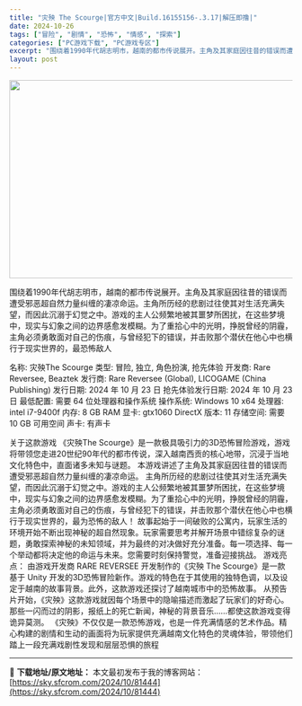 ```yaml
---
title: "灾殃 The Scourge|官方中文|Build.16155156-.3.17|解压即撸|"
date: 2024-10-26
tags: ["冒险", "剧情", "恐怖", "情感", "探索"]
categories: ["PC游戏下载", "PC游戏专区"]
excerpt: "围绕着1990年代胡志明市，越南的都市传说展开。主角及其家庭因往昔的错误而遭受邪恶超自然力量纠缠的凄凉命运。主角所历经的悲剧过往使其对生活充满失望，而因此沉溺于幻觉之中。游戏的主人公频繁地被其噩梦所困扰，在这些梦境中，现实与幻象之间的边界感愈发模糊。为了重拾心中的光明，挣脱曾经的阴霾，主角必须勇敢面&hellip;"
layout: post
---
```


<img class="aligncenter size-full wp-image-81450" src="https://sky.sfcrom.com/wp-content/uploads/2024/10/2024102615140215.webp" alt="" width="616" height="353" />

围绕着1990年代胡志明市，越南的都市传说展开。主角及其家庭因往昔的错误而遭受邪恶超自然力量纠缠的凄凉命运。主角所历经的悲剧过往使其对生活充满失望，而因此沉溺于幻觉之中。游戏的主人公频繁地被其噩梦所困扰，在这些梦境中，现实与幻象之间的边界感愈发模糊。为了重拾心中的光明，挣脱曾经的阴霾，主角必须勇敢面对自己的伤痕，与曾经犯下的错误，并击败那个潜伏在他心中也横行于现实世界的，最恐怖敌人

名称: 灾殃The Scourge
类型: 冒险, 独立, 角色扮演, 抢先体验
开发商: Rare Reversee, Beaztek
发行商: Rare Reversee (Global), LICOGAME (China Publishing)
发行日期: 2024 年 10 月 23 日
抢先体验发行日期: 2024 年 10 月 23 日
最低配置:
需要 64 位处理器和操作系统
操作系统: Windows 10 x64
处理器: intel i7-9400f
内存: 8 GB RAM
显卡: gtx1060
DirectX 版本: 11
存储空间: 需要 10 GB 可用空间
声卡: 有声卡

关于这款游戏
《灾殃The Scourge》是一款极具吸引力的3D恐怖冒险游戏，游戏将带领您走进20世纪90年代的都市传说，深入越南西贡的核心地带，沉浸于当地文化特色中，直面诸多未知与谜题。
本游戏讲述了主角及其家庭因往昔的错误而遭受邪恶超自然力量纠缠的凄凉命运。
主角所历经的悲剧过往使其对生活充满失望，而因此沉溺于幻觉之中。游戏的主人公频繁地被其噩梦所困扰，在这些梦境中，现实与幻象之间的边界感愈发模糊。为了重拾心中的光明，挣脱曾经的阴霾，主角必须勇敢面对自己的伤痕，与曾经犯下的错误，并击败那个潜伏在他心中也横行于现实世界的，最为恐怖的敌人！
故事起始于一间破败的公寓内，玩家生活的环境开始不断出现神秘的超自然现象。玩家需要思考并解开场景中错综复杂的谜题，勇敢探索神秘的未知领域，并为最终的对决做好充分准备。每一项选择、每一个举动都将决定他的命运与未来。您需要时刻保持警觉，准备迎接挑战。
游戏亮点：
由游戏开发商 RARE REVERSEE 开发制作的《灾殃 The Scourge》是一款基于 Unity 开发的3D恐怖冒险新作。游戏的特色在于其使用的独特色调，以及设定于越南的故事背景。此外，这款游戏还探讨了越南城市中的恐怖故事。
从预告片开始，《灾殃》这款游戏就因每个场景中的隐喻描述而激起了玩家们的好奇心。那些一闪而过的阴影，报纸上的死亡新闻，神秘的背景音乐……都使这款游戏变得诡异莫测。
《灾殃》不仅仅是一款恐怖游戏，也是一件充满情感的艺术作品。精心构建的剧情和生动的画面将为玩家提供充满越南文化特色的灵魂体验，带领他们踏上一段充满戏剧性发现和层层恐惧的旅程

---
📖 **下载地址/原文地址：** 本文最初发布于我的博客网站：[https://sky.sfcrom.com/2024/10/81444](https://sky.sfcrom.com/2024/10/81444)
